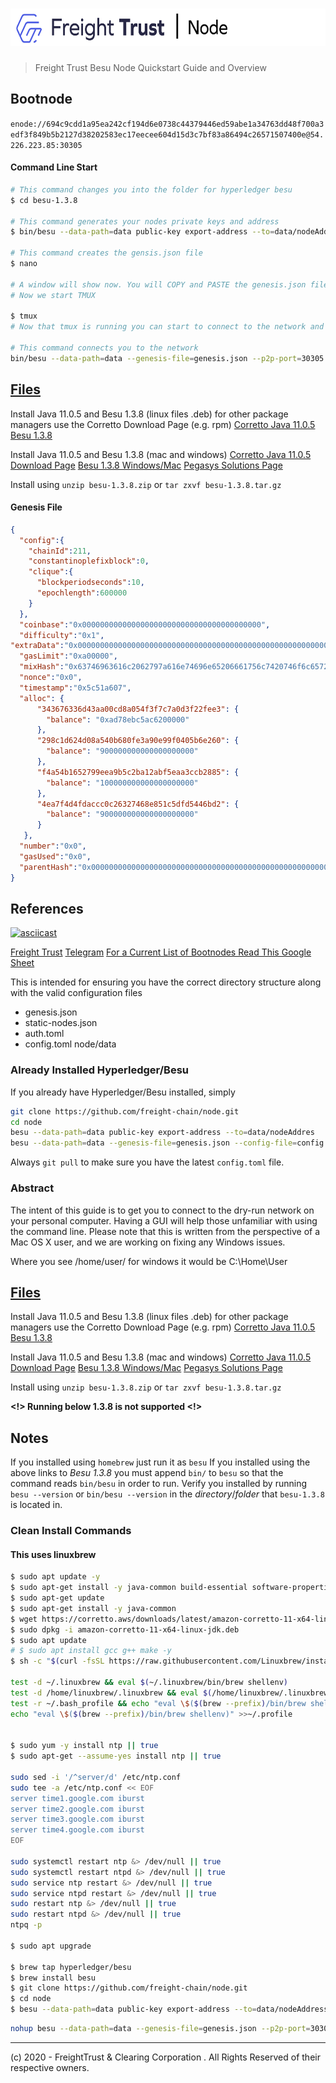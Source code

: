 # <img src="header.png" alt="Freight Trust Node" height="60px">

> Freight Trust Besu Node Quickstart Guide and Overview 

## Bootnode

`enode://694c9cdd1a95ea242cf194d6e0738c44379446ed59abe1a34763dd48f700a3edf3f849b5b2127d38202583ec17eecee604d15d3c7bf83a86494c26571507400e@54.226.223.85:30305`

#### Command Line Start
```bash
# This command changes you into the folder for hyperledger besu
$ cd besu-1.3.8

# This command generates your nodes private keys and address
$ bin/besu --data-path=data public-key export-address --to=data/nodeAddres 

# This command creates the gensis.json file
$ nano 

# A window will show now. You will COPY and PASTE the genesis.json file located below, then hit COMMAND+O to WRITE OUT the file. Type genesis.json to save the file as genesis.json 
# Now we start TMUX

$ tmux
# Now that tmux is running you can start to connect to the network and once you disconnect from the node, it will still be running.

# This command connects you to the network
bin/besu --data-path=data --genesis-file=genesis.json --p2p-port=30305 --identity=FreightTrustValidator --bootnodes=enode://694c9cdd1a95ea242cf194d6e0738c44379446ed59abe1a34763dd48f700a3edf3f849b5b2127d38202583ec17eecee604d15d3c7bf83a86494c26571507400e@54.226.223.85:30305
```

## [Files](#files)
Install Java 11.0.5 and Besu 1.3.8 (linux files .deb) for other package managers use the Corretto Download Page (e.g. rpm)
[Corretto Java 11.0.5](https://corretto.aws/downloads/resources/11.0.5.10.1/java-11-amazon-corretto-jdk_11.0.5.10-1_amd64.deb)
[Besu 1.3.8](https://bintray.com/api/ui/download/hyperledger-org/besu-repo/besu-1.3.8.tar.gz)

Install Java 11.0.5 and Besu 1.3.8 (mac and windows)
[Corretto Java 11.0.5 Download Page](https://docs.aws.amazon.com/corretto/latest/corretto-11-ug/downloads-list.html)
[Besu 1.3.8 Windows/Mac](https://bintray.com/api/ui/download/hyperledger-org/besu-repo/besu-1.3.8.zip)
[Pegasys Solutions Page](https://pegasys.tech/solutions/hyperledger-besu/)

Install using `unzip besu-1.3.8.zip` or `tar zxvf besu-1.3.8.tar.gz`


#### Genesis File 

```json
{
  "config":{
    "chainId":211,
    "constantinoplefixblock":0,
    "clique":{
      "blockperiodseconds":10,
      "epochlength":600000
    }
  },
  "coinbase":"0x0000000000000000000000000000000000000000",
  "difficulty":"0x1",
"extraData":"0x0000000000000000000000000000000000000000000000000000000000000000ebf35eb8d75ba70f939d2e1269202c60c864432e0000000000000000000000000000000000000000000000000000000000000000000000000000000000000000000000000000000000000000000000000000000000",
  "gasLimit":"0xa00000",
  "mixHash":"0x63746963616c2062797a616e74696e65206661756c7420746f6c6572616e6365",
  "nonce":"0x0",
  "timestamp":"0x5c51a607",
  "alloc": {
      "343676336d43aa00cd8a054f3f7c7a0d3f22fee3": {
        "balance": "0xad78ebc5ac6200000"
      },
      "298c1d624d08a540b680fe3a90e99f0405b6e260": {
        "balance": "900000000000000000000"
      },
      "f4a54b1652799eea9b5c2ba12abf5eaa3ccb2885": {
        "balance": "100000000000000000000"
      },
      "4ea7f4d4fdaccc0c26327468e851c5dfd5446bd2": {
        "balance": "900000000000000000000"
      }
   },
  "number":"0x0",
  "gasUsed":"0x0",
  "parentHash":"0x0000000000000000000000000000000000000000000000000000000000000000"
}
```

## References

[![asciicast](https://asciinema.org/a/9FtsNbMP4KaYOX8n4s4bvb88r.svg)](https://asciinema.org/a/9FtsNbMP4KaYOX8n4s4bvb88r)

[Freight Trust](https://freighttrust.com)
[Telegram](https://t.me/freighttrust)
[For a Current List of Bootnodes Read This Google Sheet](https://docs.google.com/spreadsheets/d/1MQkG1gmciT5mw9tdod3sHryRvUxTXBjt7c1fgg9ndQQ/edit?usp=sharing)

This is intended for ensuring you have the correct directory structure along with the valid configuration files
- genesis.json
- static-nodes.json
- auth.toml
- config.toml
node/data


### Already Installed Hyperledger/Besu
If you already have Hyperledger/Besu installed, simply
```bash
git clone https://github.com/freight-chain/node.git
cd node
besu --data-path=data public-key export-address --to=data/nodeAddres
besu --data-path=data --genesis-file=genesis.json --config-file=config.toml --p2p-port=30303 --rpc-http-enabled --rpc-http-api=ETH,NET,CLIQUE --host-whitelist="*" --rpc-http-cors-origins="all" --rpc-http-port=8545
```
Always `git pull` to make sure you have the latest `config.toml` file. 

### Abstract
The intent of this guide is to get you to connect to the dry-run network on your personal computer. Having a GUI will help those unfamiliar with using the command line. Please note that this is written from the perspective of a Mac OS X user, and we are working on fixing any Windows issues.

Where you see /home/user/ for windows it would be C:\Home\User


## [Files](#files)
Install Java 11.0.5 and Besu 1.3.8 (linux files .deb) for other package managers use the Corretto Download Page (e.g. rpm)
[Corretto Java 11.0.5](https://corretto.aws/downloads/resources/11.0.5.10.1/java-11-amazon-corretto-jdk_11.0.5.10-1_amd64.deb)
[Besu 1.3.8](https://bintray.com/api/ui/download/hyperledger-org/besu-repo/besu-1.3.8.tar.gz)

Install Java 11.0.5 and Besu 1.3.8 (mac and windows)
[Corretto Java 11.0.5 Download Page](https://docs.aws.amazon.com/corretto/latest/corretto-11-ug/downloads-list.html)
[Besu 1.3.8 Windows/Mac](https://bintray.com/api/ui/download/hyperledger-org/besu-repo/besu-1.3.8.zip)
[Pegasys Solutions Page](https://pegasys.tech/solutions/hyperledger-besu/)

Install using `unzip besu-1.3.8.zip` or `tar zxvf besu-1.3.8.tar.gz`

**<!> Running below 1.3.8 is not supported <!>**

## Notes
If you installed using `homebrew` just run it as `besu`
If you installed using the above links to *Besu 1.3.8* you must append `bin/` to `besu` so that the command reads `bin/besu` in order to run. 
Verify you installed by running `besu --version` or `bin/besu --version` in the *directory*/*folder* that `besu-1.3.8` is located in.

### Clean Install Commands 
#### This uses linuxbrew 
```bash
$ sudo apt update -y
$ sudo apt-get install -y java-common build-essential software-properties-common # curl file git software-properties-common ca-certificates wget gnupg-agent apt-transport-https
$ sudo apt-get update
$ sudo apt-get install -y java-common
$ wget https://corretto.aws/downloads/latest/amazon-corretto-11-x64-linux-jdk.deb
$ sudo dpkg -i amazon-corretto-11-x64-linux-jdk.deb
$ sudo apt update
# $ sudo apt install gcc g++ make -y
$ sh -c "$(curl -fsSL https://raw.githubusercontent.com/Linuxbrew/install/master/install.sh)"

test -d ~/.linuxbrew && eval $(~/.linuxbrew/bin/brew shellenv)
test -d /home/linuxbrew/.linuxbrew && eval $(/home/linuxbrew/.linuxbrew/bin/brew shellenv)
test -r ~/.bash_profile && echo "eval \$($(brew --prefix)/bin/brew shellenv)" >>~/.bash_profile
echo "eval \$($(brew --prefix)/bin/brew shellenv)" >>~/.profile


$ sudo yum -y install ntp || true
$ sudo apt-get --assume-yes install ntp || true

sudo sed -i '/^server/d' /etc/ntp.conf
sudo tee -a /etc/ntp.conf << EOF
server time1.google.com iburst
server time2.google.com iburst
server time3.google.com iburst
server time4.google.com iburst
EOF

sudo systemctl restart ntp &> /dev/null || true
sudo systemctl restart ntpd &> /dev/null || true
sudo service ntp restart &> /dev/null || true
sudo service ntpd restart &> /dev/null || true
sudo restart ntp &> /dev/null || true
sudo restart ntpd &> /dev/null || true
ntpq -p

$ sudo apt upgrade

$ brew tap hyperledger/besu
$ brew install besu
$ git clone https://github.com/freight-chain/node.git
$ cd node
$ besu --data-path=data public-key export-address --to=data/nodeAddress
```

```bash
nohup besu --data-path=data --genesis-file=genesis.json --p2p-port=30303 --rpc-http-enabled --rpc-http-api=ETH,NET,CLIQUE --host-whitelist="*" --rpc-http-cors-origins="all" --rpc-http-port=8545 > /home/ubuntu/ft-node-log 2>&1 &
```
---

(c) 2020 - FreightTrust & Clearing Corporation . All Rights Reserved of their respective owners.
